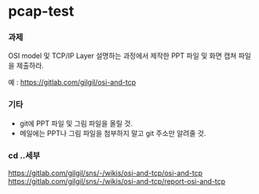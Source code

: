 # pcap-test
### 과제
OSI model 및 TCP/IP Layer 설명하는 과정에서 제작한 PPT 파일 및 화면 캡쳐 파일을 제출하라.

예 : https://gitlab.com/gilgil/osi-and-tcp

### 기타
- git에 PPT 파일 및 그림 파일을 올릴 것.
- 메일에는 PPT나 그림 파일을 첨부하지 말고 git 주소만 알려줄 것.

### cd ..세부

https://gitlab.com/gilgil/sns/-/wikis/osi-and-tcp/osi-and-tcp <br>
https://gitlab.com/gilgil/sns/-/wikis/osi-and-tcp/report-osi-and-tcp